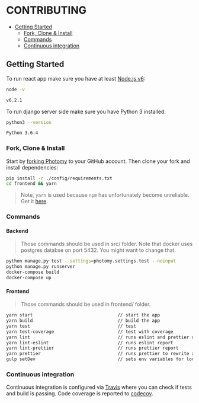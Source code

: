 CONTRIBUTING
============

- [Getting Started](#getting-started)
  - [Fork, Clone & Install](#fork-clone--install)
  - [Commands](#commands)
  - [Continuous integration](#continuous-integration)

## Getting Started

To run react app make sure you have at least [Node.js v6][2]:

```sh
node -v

v6.2.1
```

To run django server side make sure you have Python 3 installed.

```sh
python3 --version

Python 3.6.4
```

### Fork, Clone & Install

Start by [forking Photomy][1] to your GitHub account.  Then clone your fork and install dependencies:

```sh
pip install -r ./config/requirements.txt
cd frontend && yarn
```

>Note, `yarn` is used because `npm` has unfortunately become unreliable.  Get it [here][3].




### Commands


#### Backend

>Those commands should be used in src/ folder.
>Note that docker uses postgres databse on port 5432. You might want to change that.

```sh
python manage.py test --settings=photomy.settings.test --noinput          // tests django code
python manage.py runserver                                                // runs local django server
docker-compose build                                                      // build local docker images
docker-compose up                                                         // starts docker containers
```

#### Frontend

>Those commands should be used in frontend/ folder.

```sh
yarn start                                // start the app
yarn build                                // build the app
yarn test                                 // test
yarn test-coverage                        // test with coverage
yarn lint                                 // runs eslint and prettier report
yarn lint-eslint                          // runs eslint report
yarn lint-prettier                        // runs prettier report
yarn prettier                             // runs prettier to rewrite all unformatted filed
gulp setDev                               // sets env variables for local development
```

### Continuous integration

Continuous integration is configured via [Travis][4] where you can check if tests and build is passing.
Code coverage is reported to [codecov][5].


[1]: https://github.com/Meemaw/Photomy#fork-destination-box
[2]: https://nodejs.org/
[3]: https://yarnpkg.com/en/docs/getting-started
[4]: https://travis-ci.org/Meemaw/Photomy
[5]: https://codecov.io/gh/Meemaw/Photomy
